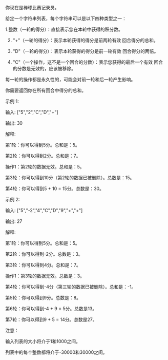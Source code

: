 你现在是棒球比赛记录员。

给定一个字符串列表，每个字符串可以是以下四种类型之一：

1.整数（一轮的得分）：直接表示您在本轮中获得的积分数。

2. "+"（一轮的得分）：表示本轮获得的得分是前两轮有效 回合得分的总和。

3. "D"（一轮的得分）：表示本轮获得的得分是前一轮有效 回合得分的两倍。

4. "C"（一个操作，这不是一个回合的分数）：表示您获得的最后一个有效 回合的分数是无效的，应该被移除。

每一轮的操作都是永久性的，可能会对前一轮和后一轮产生影响。

你需要返回你在所有回合中得分的总和。

示例 1:

输入: ["5","2","C","D","+"]

输出: 30

解释: 

第1轮：你可以得到5分。总和是：5。

第2轮：你可以得到2分。总和是：7。

操作1：第2轮的数据无效。总和是：5。

第3轮：你可以得到10分（第2轮的数据已被删除）。总数是：15。

第4轮：你可以得到5 + 10 = 15分。总数是：30。

示例 2:

输入: ["5","-2","4","C","D","9","+","+"]

输出: 27

解释: 

第1轮：你可以得到5分。总和是：5。

第2轮：你可以得到-2分。总数是：3。

第3轮：你可以得到4分。总和是：7。

操作1：第3轮的数据无效。总数是：3。

第4轮：你可以得到-4分（第三轮的数据已被删除）。总和是：-1。

第5轮：你可以得到9分。总数是：8。

第6轮：你可以得到-4 + 9 = 5分。总数是13。

第7轮：你可以得到9 + 5 = 14分。总数是27。

注意：

输入列表的大小将介于1和1000之间。

列表中的每个整数都将介于-30000和30000之间。
